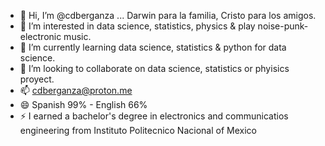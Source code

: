 - 👋 Hi, I’m @cdberganza ... Darwin para la familia, Cristo para los amigos.
- 👀 I’m interested in data science, statistics, physics & play noise-punk-electronic music.
- 🌱 I’m currently learning data science, statistics & python for data science.
- 💞️ I’m looking to collaborate on data science, statistics or phyisics proyect.
- 📫 cdberganza@proton.me
- 😄 Spanish 99% - English 66%
- ⚡ I earned a bachelor's degree in electronics and communicatios engineering from Instituto Politecnico Nacional of Mexico

